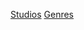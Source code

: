 [Studios](https://anihup.github.io/anime-json/studios.json)
[Genres](https://anihup.github.io/anime-json/genres.json)
